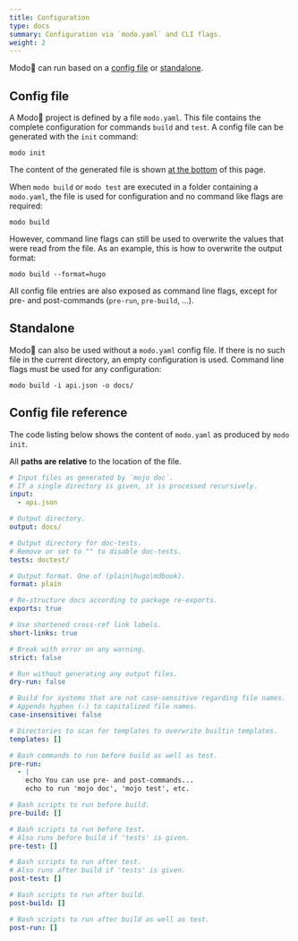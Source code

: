 ```yaml
---
title: Configuration
type: docs
summary: Configuration via `modo.yaml` and CLI flags.
weight: 2
---
```

Modo🧯 can run based on a [config file](#config-file) or [standalone](#standalone).

## Config file

A Modo🧯 project is defined by a file `modo.yaml`.
This file contains the complete configuration for commands `build` and `test`.
A config file can be generated with the `init` command:

```{class="no-wrap"}
modo init
```

The content of the generated file is shown [at the bottom](#config-file-reference) of this page.

When `modo build` or `modo test` are executed in a folder containing a `modo.yaml`,
the file is used for configuration and no command like flags are required:

```{class="no-wrap"}
modo build
```

However, command line flags can still be used to overwrite the values that were read from the file.
As an example, this is how to overwrite the output format:

```{class="no-wrap"}
modo build --format=hugo
```

All config file entries are also exposed as command line flags,
except for pre- and post-commands (`pre-run`, `pre-build`, ...).

## Standalone

Modo🧯 can also be used without a `modo.yaml` config file.
If there is no such file in the current directory,
an empty configuration is used.
Command line flags must be used for any configuration:

```{class="no-wrap"}
modo build -i api.json -o docs/
```

## Config file reference

The code listing below shows the content of `modo.yaml` as produced by `modo init`.

All **paths are relative** to the location of the file.

```yaml {class="no-wrap" filename="modo.yaml"}
# Input files as generated by `mojo doc`.
# If a single directory is given, it is processed recursively.
input:
  - api.json

# Output directory.
output: docs/

# Output directory for doc-tests.
# Remove or set to "" to disable doc-tests.
tests: doctest/

# Output format. One of (plain|hugo|mdbook).
format: plain

# Re-structure docs according to package re-exports.
exports: true

# Use shortened cross-ref link labels.
short-links: true

# Break with error on any warning.
strict: false

# Run without generating any output files.
dry-run: false

# Build for systems that are not case-sensitive regarding file names.
# Appends hyphen (-) to capitalized file names.
case-insensitive: false

# Directories to scan for templates to overwrite builtin templates.
templates: []

# Bash commands to run before build as well as test.
pre-run:
  - |
    echo You can use pre- and post-commands...
    echo to run 'mojo doc', 'mojo test', etc.

# Bash scripts to run before build.
pre-build: []

# Bash scripts to run before test.
# Also runs before build if 'tests' is given.
pre-test: []

# Bash scripts to run after test.
# Also runs after build if 'tests' is given.
post-test: []

# Bash scripts to run after build.
post-build: []

# Bash scripts to run after build as well as test.
post-run: []
```